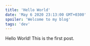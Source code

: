 ```yaml
---
title: 'Hello World'
date: 'May 6 2020 23:13:00 GMT+0300'
spoiler: 'Welcome to my blog'
tags: 'dev'
---
```


Hello World! This is the first post.
